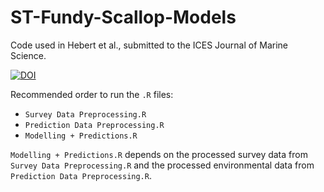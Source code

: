 # ST-Fundy-Scallop-Models
Code used in Hebert et al., submitted to the ICES Journal of Marine Science.

[![DOI](https://zenodo.org/badge/678377678.svg)](https://zenodo.org/badge/latestdoi/678377678)

Recommended order to run the `.R` files:
- `Survey Data Preprocessing.R`
- `Prediction Data Preprocessing.R`
- `Modelling + Predictions.R`

`Modelling + Predictions.R` depends on the processed survey data from `Survey Data Preprocessing.R` and the processed environmental data from `Prediction Data Preprocessing.R`.
